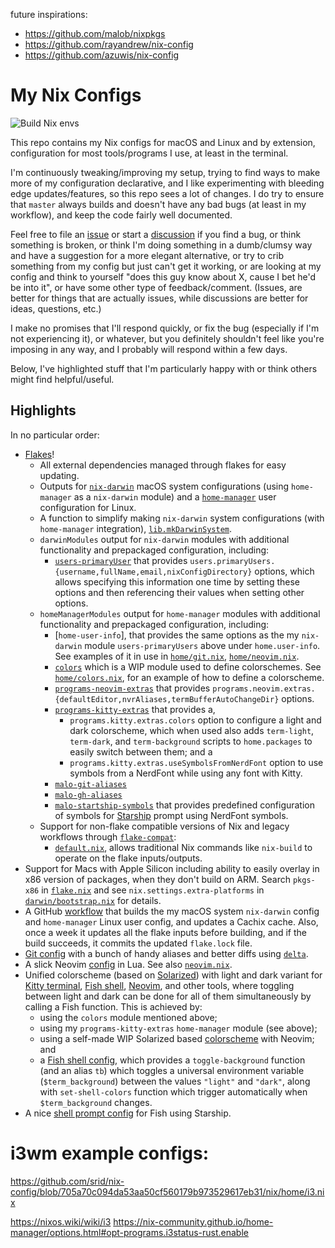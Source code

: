 future inspirations:
- https://github.com/malob/nixpkgs
- https://github.com/rayandrew/nix-config
- https://github.com/azuwis/nix-config

# My Nix Configs

![Build Nix envs](https://github.com/malob/nixpkgs/workflows/Build%20Nix%20envs/badge.svg)

This repo contains my Nix configs for macOS and Linux and by extension, configuration for most tools/programs I use, at least in the terminal.

I'm continuously tweaking/improving my setup, trying to find ways to make more of my configuration declarative, and I like experimenting with bleeding edge updates/features, so this repo sees a lot of changes. I do try to ensure that `master` always builds and doesn't have any bad bugs (at least in my workflow), and keep the code fairly well documented.

Feel free to file an [issue](https://github.com/malob/nixpkgs/issues) or start a [discussion](https://github.com/malob/nixpkgs/discussions) if you find a bug, or think something is broken, or think I'm doing something in a dumb/clumsy way and have a suggestion for a more elegant alternative, or try to crib something from my config but just can't get it working, or are looking at my config and think to yourself "does this guy know about X, cause I bet he'd be into it", or have some other type of feedback/comment. (Issues, are better for things that are actually issues, while discussions are better for ideas, questions, etc.)

I make no promises that I'll respond quickly, or fix the bug (especially if I'm not experiencing it), or whatever, but you definitely shouldn't feel like you're imposing in any way, and I probably will respond within a few days.

Below, I've highlighted stuff that I'm particularly happy with or think others might find helpful/useful.

## Highlights

In no particular order:

* [Flakes](./flake.nix)!
    * All external dependencies managed through flakes for easy updating.
    * Outputs for [`nix-darwin`](https://github.com/LnL7/nix-darwin) macOS system configurations (using `home-manager` as a `nix-darwin` module) and a [`home-manager`](https://github.com/nix-community/home-manager) user configuration for Linux.
    * A function to simplify making `nix-darwin` system configurations (with `home-manager` integration), [`lib.mkDarwinSystem`](./lib/mkDarwinSystem.nix).
    * `darwinModules` output for `nix-darwin` modules with additional functionality and prepackaged configuration, including:
        * [`users-primaryUser`](./modules/darwin/users.nix) that provides `users.primaryUsers.{username,fullName,email,nixConfigDirectory}` options, which allows specifying this information one time by setting these options and then referencing their values when setting other options.
    * `homeManagerModules` output for `home-manager` modules with additional functionality and prepackaged configuration, including:
        * [`home-user-info`], that provides the same options as the my `nix-darwin` module `users-primaryUsers` above under `home.user-info`. See examples of it in use in [`home/git.nix`](./home/git.nix), [`home/neovim.nix`](./home/neovim.nix).
        * [`colors`](./modules/home/colors) which is a WIP module used to define colorschemes. See [`home/colors.nix`](./home/colors.nix), for an example of how to define a colorscheme.
        * [`programs-neovim-extras`](./modules/home/programs/neovim/extras.nix) that provides `programs.neovim.extras.{defaultEditor,nvrAliases,termBufferAutoChangeDir}` options.
        * [`programs-kitty-extras`](./modules/home/programs/kitty/extras.nix) that provides a,
            * `programs.kitty.extras.colors` option to configure a light and dark colorscheme, which when used also adds `term-light`, `term-dark`, and `term-background` scripts to `home.packages` to easily switch between them; and a
            * `programs.kitty.extras.useSymbolsFromNerdFont` option to use symbols from a NerdFont while using any font with Kitty.
        * [`malo-git-aliases`](./home/git-aliases.nix)
        * [`malo-gh-aliases`](./home/gh-aliases.nix)
        * [`malo-startship-symbols`](./home/starship-symbols.nix) that provides predefined configuration of symbols for [Starship](https://starship.rs) prompt using NerdFont symbols.
    * Support for non-flake compatible versions of Nix and legacy workflows through [`flake-compat`](https://nixos.wiki/wiki/Flakes#Using_flakes_project_from_a_legacy_Nix):
        * [`default.nix`](./default.nix), allows traditional Nix commands like `nix-build` to operate on the flake inputs/outputs.
* Support for Macs with Apple Silicon including ability to easily overlay in x86 version of packages, when they don't build on ARM. Search `pkgs-x86` in [`flake.nix`](./flake.nix) and see `nix.settings.extra-platforms` in [`darwin/bootstrap.nix`](./darwin/bootstrap.nix) for details.
* A GitHub [workflow](./.github/workflows/ci.yml) that builds the my macOS system `nix-darwin` config and `home-manager` Linux user config, and updates a Cachix cache. Also, once a week it updates all the flake inputs before building, and if the build succeeds, it commits the updated `flake.lock` file.
* [Git config](./home/git.nix) with a bunch of handy aliases and better diffs using [`delta`](https://github.com/dandavison/delta).
* A slick Neovim [config](./configs/nvim) in Lua. See also [`neovim.nix`](./home/neovim.nix).
* Unified colorscheme (based on [Solarized](https://ethanschoonover.com/solarized/)) with light and dark variant for [Kitty terminal](https://sw.kovidgoyal.net/kitty), [Fish shell](https://fishshell.com), [Neovim](https://neovim.io), and other tools, where toggling between light and dark can be done for all of them simultaneously by calling a Fish function. This is achieved by:
    * using the `colors` module mentioned above;
    * using my `programs-kitty-extras` `home-manager` module (see above);
    * using a self-made WIP Solarized based [colorscheme](./configs/nvim/lua/malo/theme.lua) with Neovim; and
    * a [Fish shell config](./home/fish.nix), which provides a `toggle-background` function (and an alias `tb`) which toggles a universal environment variable (`$term_background`) between the values `"light"` and `"dark"`, along with `set-shell-colors` function which trigger automatically when `$term_background` changes.
* A nice [shell prompt config](./home/starship.nix) for Fish using Starship.





# i3wm example configs:

https://github.com/srid/nix-config/blob/705a70c094da53aa50cf560179b973529617eb31/nix/home/i3.nix

https://nixos.wiki/wiki/i3
https://nix-community.github.io/home-manager/options.html#opt-programs.i3status-rust.enable
